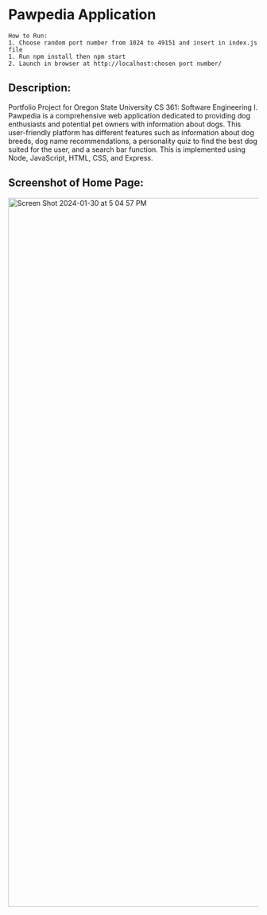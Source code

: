# Pawpedia Application

```
How to Run:
1. Choose random port number from 1024 to 49151 and insert in index.js file
1. Run npm install then npm start
2. Launch in browser at http://localhost:chosen port number/
```

## Description:
Portfolio Project for Oregon State University CS 361: Software Engineering I. Pawpedia is a comprehensive web application dedicated to providing dog enthusiasts and potential pet owners with information about dogs. This user-friendly platform has different features such as information about dog breeds, dog name recommendations, a personality quiz to find the best dog suited for the user, and a search bar function. This is implemented using Node, JavaScript, HTML, CSS, and Express.

## Screenshot of Home Page:
<img width="1427" alt="Screen Shot 2024-01-30 at 5 04 57 PM" src="https://github.com/nguyquyn/Pawpedia-App/assets/91487679/79349bfe-a0de-4f26-942e-312d87d5be9f">


